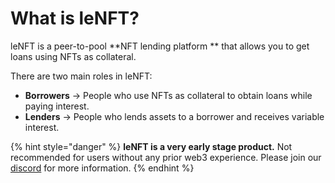 # What is leNFT?

leNFT is a peer-to-pool **NFT lending platform ** that allows you to get loans using NFTs as collateral.

There are two main roles in leNFT:

* **Borrowers** -> People who use NFTs as collateral to obtain loans while paying interest.
* **Lenders** -> People who lends assets to a borrower and receives variable interest.

{% hint style="danger" %}
**leNFT is a very early stage product.** Not recommended for users without any prior web3 experience. Please join our [discord](https://discord.gg/hWyBHrUDAk) for more information.
{% endhint %}
